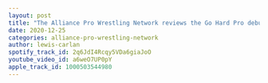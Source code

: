 ```yaml
---
layout: post
title: "The Alliance Pro Wrestling Network reviews the Go Hard Pro debut show!"
date: 2020-12-25
categories: alliance-pro-wrestling-network
author: lewis-carlan
spotify_track_id: 2q6JdI4Rcqy5VDa6giaJoO
youtube_video_id: a6weO7UP0pY
apple_track_id: 1000503544980
---
```

